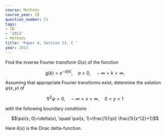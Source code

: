 ```yaml
---
course: Methods
course_year: IB
question_number: 51
tags:
- IB
- '2013'
- Methods
title: 'Paper 4, Section II, C '
year: 2013
---
```




Find the inverse Fourier transform $G(x)$ of the function

$$g(k)=e^{-a|k|}, \quad a>0, \quad-\infty<k<\infty .$$

Assuming that appropriate Fourier transforms exist, determine the solution $\psi(x, y)$ of

$$\nabla^{2} \psi=0, \quad-\infty<x<\infty, \quad 0<y<1$$

with the following boundary conditions

$$\psi(x, 0)=\delta(x), \quad \psi(x, 1)=\frac{1}{\pi} \frac{1}{x^{2}+1}$$

Here $\delta(x)$ is the Dirac delta-function.
